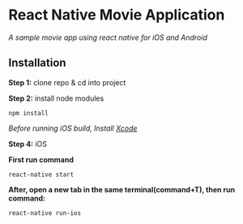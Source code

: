 # React Native Movie Application

*A sample movie app using react native for iOS and Android*

## Installation

**Step 1:** clone repo & cd into project

**Step 2:** install node modules

```
npm install
```

*Before running iOS build, Install [Xcode](https://developer.apple.com/xcode/download/)*

**Step 4:** iOS

**First run command**
```
react-native start
```
**After, open a new tab in the same terminal(command+T), then run command:**

```
react-native run-ios
```
